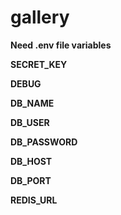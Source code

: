 # gallery

**Need .env file variables**

**SECRET_KEY**

**DEBUG**

**DB_NAME**

**DB_USER**

**DB_PASSWORD**

**DB_HOST**

**DB_PORT**

**REDIS_URL**
